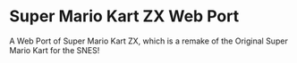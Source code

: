 # Super Mario Kart ZX Web Port
A Web Port of Super Mario Kart ZX, which is a remake of the Original Super Mario Kart for the SNES!
